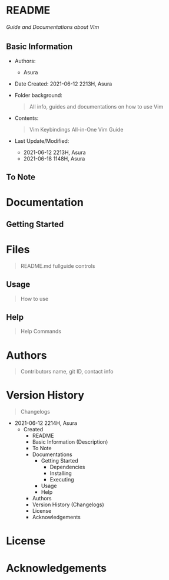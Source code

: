 # README

<h6> Guide and Documentations about Vim </h6>

## Basic Information

* Authors:

  * Asura

* Date Created: 2021-06-12 2213H, Asura

* Folder background:

  > All info, guides and documentations on how to use Vim
  
* Contents:

  > Vim Keybindings
  > All-in-One Vim Guide
  
* Last Update/Modified:
  * 2021-06-12 2213H, Asura
  * 2021-06-18 1148H, Asura


## To Note



# Documentation

## Getting Started

# Files

> README.md
> fullguide
> controls


## Usage

> How to use



## Help

> Help Commands



# Authors

> Contributors name, git ID, contact info



# Version History

>  Changelogs

* 2021-06-12 2214H, Asura
  * Created 
    * README
    * Basic Information (Description)
    * To Note
    * Documentations
      * Getting Started
        * Dependencies
        * Installing
        * Executing
      * Usage
      * Help
    * Authors
    * Version History (Changelogs)
    * License
    * Acknowledgements



# License



# Acknowledgements

